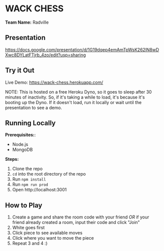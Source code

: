# WACK CHESS
**Team Name:** Radville

## Presentation
https://docs.google.com/presentation/d/1G19dqep4emAmTpWsK262lN8wDXwc8DYLatFTjrb_4zo/edit?usp=sharing
## Try it Out
Live Demo: https://wack-chess.herokuapp.com/  

NOTE: This is hosted on a free Heroku Dyno, so it goes to sleep after 30 minutes of inactivity. So, if it's taking a while to load, it's because it's booting up the Dyno. If it doesn't load, run it locally or wait until the presentation to see a demo.
## Running Locally
**Prerequisites:**:  
* Node.js
* MongoDB

**Steps:**
1. Clone the repo
2. `cd` into the root directory of the repo
3. Run `npm install`
4. Run `npm run prod`
5. Open http://localhost:3001

## How to Play
1. Create a game and share the room code with your friend *OR* if your friend already created a room, input their code and click "Join"
2. White goes first
3. Click piece to see available moves
4. Click where you want to move the piece
5. Repeat 3 and 4 :)